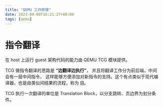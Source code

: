 ```yaml
---
title: "QEMU 工作原理"
date: 2023-09-08T16:21:27+08:00
tags: [qemu]
---
```


# 指令翻译

在 host 上运行 guest 架构代码的能力由 QEMU TCG 模块提供。

TCG 做指令翻译的思路是 **“边翻译边执行”**， 并且将翻译工作分为前后端，中间会有一层中间指令，
这样能够方便添加对新指令的支持。这个有点类似于现代编译器，也是由类似间结果的流程，称为 [IR](https://blog.csdn.net/raojun/article/details/103629894)。

TCG 执行一次翻译的单位是 Translation Block，以分支跳转、页边界为划分条件。
